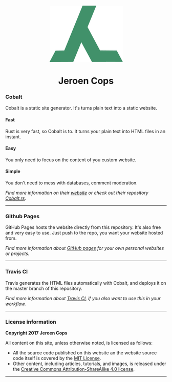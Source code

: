 <p align="center">
  <img src="src/assets/jeroen_cops.png" alt="image"/>
</p>

<h1 align="center">Jeroen Cops</h1>

### Cobalt

Cobalt is a static site generator. It's turns plain text into a static website.

#### Fast

Rust is very fast, so Cobalt is to. It turns your plain text into HTML files in an instant.

#### Easy

You only need to focus on the content of you custom website.

#### Simple

You don't need to mess with databases, comment moderation.


*Find more information on their [website](http://cobalt-org.github.io/) or check out their repository [Cobalt.rs](https://github.com/cobalt-org/cobalt.rs).*

___

### Github Pages

GitHub Pages hosts the website directly from this repository. It's also free and very easy to use. Just push to the repo, you want your website hosted from.

*Find more information about [GitHub pages](https://pages.github.com/) for your own personal websites or projects.*

___

### Travis CI

Travis generates the HTML files automatically with Cobalt, and deploys it on the master branch of this repository.

*Find more information about [Travis CI](https://travis-ci.org/), if you also want to use this in your workflow.*

___

### License information

**Copyright 2017 Jeroen Cops**

All content on this site, unless otherwise noted, is licensed as follows:

* All the source code published on this website an the website source code itself is covered by the [MIT License](https://github.com/JeroenCops/JeroenCops.github.io/blob/source/LICENSE-MIT).
* Other content, including articles, tutorials, and images, is released under the [Creative Commons Attribution-ShareAlike 4.0 license](https://github.com/JeroenCops/JeroenCops.github.io/blob/source/LICENSE-CCBYSA.md).

___
